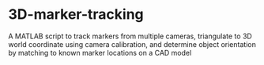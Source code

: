 # 3D-marker-tracking
A MATLAB script to track markers from multiple cameras, triangulate to 3D world coordinate using camera calibration, and determine object orientation by matching to known marker locations on a CAD model
